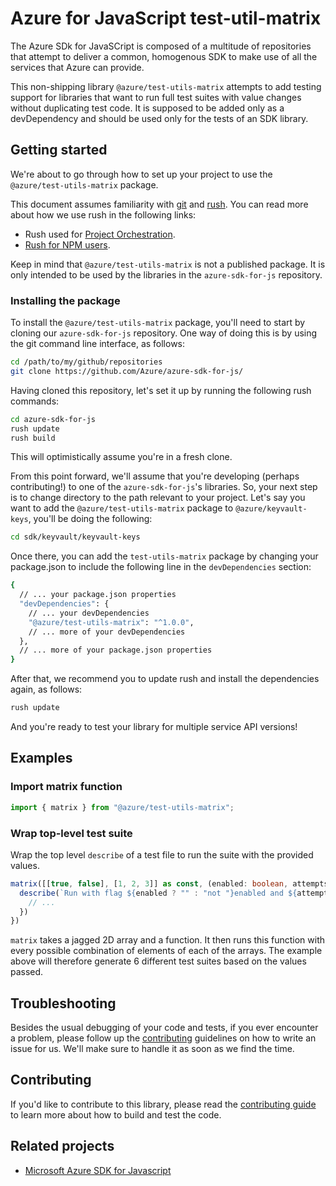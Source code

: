 # Azure for JavaScript test-util-matrix

The Azure SDk for JavaSCript is composed of a multitude of repositories that attempt to deliver a common, homogenous SDK to make use of all the services that Azure can provide. 

This non-shipping library `@azure/test-utils-matrix` attempts to add testing support for libraries that want to run full test suites with value changes without duplicating test code. It is supposed to be added only as a devDependency and should be used only for the tests of an SDK library.

## Getting started

We're about to go through how to set up your project to use the `@azure/test-utils-matrix`
package.

This document assumes familiarity with [git](https://git-scm.com) and [rush](https://rushjs.io).
You can read more about how we use rush in the following links:

- Rush used for [Project Orchestration](https://github.com/sadasant/azure-sdk-for-js/blob/master/CONTRIBUTING.md#project-orchestration).
- [Rush for NPM users](https://github.com/sadasant/azure-sdk-for-js/blob/master/CONTRIBUTING.md#rush-for-npm-users).

Keep in mind that `@azure/test-utils-matrix` is not a published package. It is only intended to be used by the libraries in the `azure-sdk-for-js` repository.

### Installing the package

To install the `@azure/test-utils-matrix` package, you'll need to start by cloning our
`azure-sdk-for-js` repository. One way of doing this is by using the git command line interface, as
follows:

```bash
cd /path/to/my/github/repositories
git clone https://github.com/Azure/azure-sdk-for-js/
```

Having cloned this repository, let's set it up by running the following rush commands:

```bash
cd azure-sdk-for-js
rush update
rush build
```

This will optimistically assume you're in a fresh clone.

From this point forward, we'll assume that you're developing (perhaps contributing!) to one of the `azure-sdk-for-js`'s libraries. So, your next step is to change directory to the path relevant to your project. Let's say you want to add the `@azure/test-utils-matrix` package to
`@azure/keyvault-keys`, you'll be doing the following:

```bash
cd sdk/keyvault/keyvault-keys
```

Once there, you can add the `test-utils-matrix` package by changing your package.json
to include the following line in the `devDependencies` section:

```bash
{
  // ... your package.json properties
  "devDependencies": {
    // ... your devDependencies
    "@azure/test-utils-matrix": "^1.0.0",
    // ... more of your devDependencies
  },
  // ... more of your package.json properties
}
```

After that, we recommend you to update rush and install the dependencies again, as follows:

```bash
rush update
```

And you're ready to test your library for multiple service API versions! 

## Examples

### Import matrix function

```javascript
import { matrix } from "@azure/test-utils-matrix";
```

### Wrap top-level test suite

Wrap the top level `describe` of a test file to run the suite with the provided values.

```typescript
matrix([[true, false], [1, 2, 3]] as const, (enabled: boolean, attempts: number) => {
  describe(`Run with flag ${enabled ? "" : "not "}enabled and ${attempts} attempts`, () => {
    // ...
  })
})
```

`matrix` takes a jagged 2D array and a function. It then runs this function with every possible combination of elements of each of the arrays. The example above will therefore generate 6 different test suites based on the values passed.

## Troubleshooting

Besides the usual debugging of your code and tests, if you ever encounter a problem, please follow
up the [contributing](#contributing) guidelines on how to write an issue for us. We'll make sure to
handle it as soon as we find the time.

## Contributing

If you'd like to contribute to this library, please read the [contributing guide](https://github.com/Azure/azure-sdk-for-js/blob/master/CONTRIBUTING.md) to learn more about how to build and test the code.

## Related projects

- [Microsoft Azure SDK for Javascript](https://github.com/Azure/azure-sdk-for-js)
